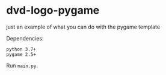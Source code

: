 # dvd-logo-pygame

just an example of what you can do with the pygame template

Dependencies:

```
python 3.7+
pygame 2.5+
```

Run `main.py`.
